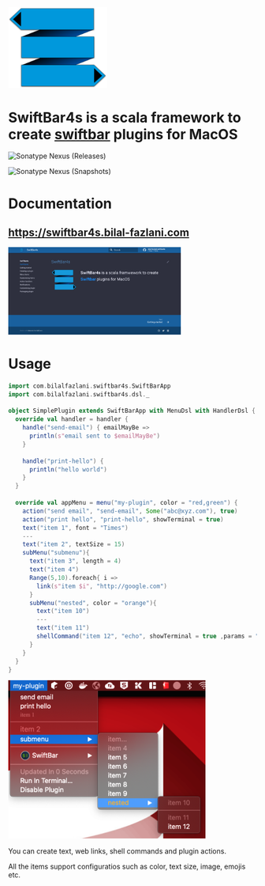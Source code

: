 <a href="https://swiftbar4s.bilal-fazlani.com">
  <img src="docs/images/logo-svg.svg" width=200 />
</a>

# SwiftBar4s is a scala framework to create [swiftbar](https://github.com/swiftbar/SwiftBar) plugins for MacOS

![Sonatype Nexus (Releases)](https://img.shields.io/nexus/r/com.bilal-fazlani/swiftbar4s_3.0.0-M3?color=green&label=RELEASE%20VERSION&server=https%3A%2F%2Foss.sonatype.org&style=for-the-badge)

![Sonatype Nexus (Snapshots)](https://img.shields.io/nexus/s/com.bilal-fazlani/swiftbar4s_3.0.0-M3?label=SNAPSHOT%20VERSION&server=https%3A%2F%2Foss.sonatype.org&style=for-the-badge)

# Documentation

## https://swiftbar4s.bilal-fazlani.com

<a href="https://swiftbar4s.bilal-fazlani.com">
  <img src="docs/images/documentation-preview.png" width=350 />
</a>

# Usage

```scala
import com.bilalfazlani.swiftbar4s.SwiftBarApp
import com.bilalfazlani.swiftbar4s.dsl._

object SimplePlugin extends SwiftBarApp with MenuDsl with HandlerDsl {
  override val handler = handler {
    handle("send-email") { emailMayBe =>
      println(s"email sent to $emailMayBe")
    }

    handle("print-hello") {
      println("hello world")
    }
  }

  override val appMenu = menu("my-plugin", color = "red,green") {
    action("send email", "send-email", Some("abc@xyz.com"), true)
    action("print hello", "print-hello", showTerminal = true)
    text("item 1", font = "Times")
    ---
    text("item 2", textSize = 15)
    subMenu("submenu"){
      text("item 3", length = 4)
      text("item 4")
      Range(5,10).foreach{ i =>
        link(s"item $i", "http://google.com")
      }
      subMenu("nested", color = "orange"){
        text("item 10")
        ---
        text("item 11")
        shellCommand("item 12", "echo", showTerminal = true ,params = "hello world", "sds")
      }
    }
  }
}
```

<img src="docs/images/demo.png" width=400 />

You can create text, web links, shell commands and plugin actions.

All the items support configuratios such as color, text size, image, emojis etc.
